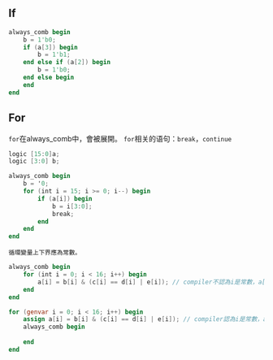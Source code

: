 ## If
```verilog
always_comb begin
    b = 1'b0;
    if (a[3]) begin
        b = 1'b1;
    end else if (a[2]) begin
        b = 1'b0;
    end else begin   
    end
end
```
## For
`for`在always_comb中，會被展開。
`for`相关的语句：`break`，`continue`
```verilog
logic [15:0]a;
logic [3:0] b;

always_comb begin
    b = '0;
    for (int i = 15; i >= 0; i--) begin
        if (a[i]) begin
            b = i[3:0];
            break;
        end
    end
end
```

`循環變量上下界應為常數。`

```verilog
always_comb begin
    for (int i = 0; i < 16; i++) begin
        a[i] = b[i] & (c[i] == d[i] | e[i]); // compiler不認為i是常數，a[i:i+3]非法
    end
end

for (genvar i = 0; i < 16; i++) begin
    assign a[i] = b[i] & (c[i] == d[i] | e[i]); // compiler認為i是常數，a[i:i+3]合法
    always_comb begin
        
    end
end
```
